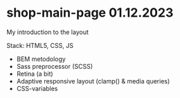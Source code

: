 # shop-main-page 01.12.2023

My introduction to the layout

Stack: HTML5, CSS, JS

- BEM metodology
- Sass preprocessor (SCSS)
- Retina (a bit)
- Adaptive responsive layout (clamp() & media queries)
- CSS-variables
